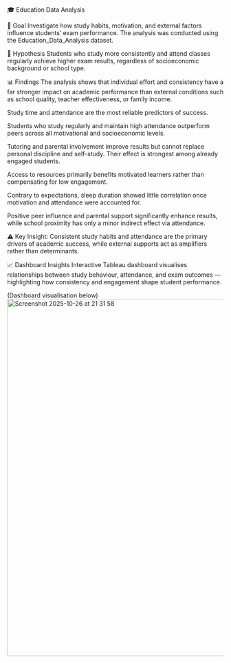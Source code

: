 🎓 Education Data Analysis

🎯 Goal
Investigate how study habits, motivation, and external factors influence students’ exam performance.
The analysis was conducted using the Education_Data_Analysis dataset.

🧠 Hypothesis
Students who study more consistently and attend classes regularly achieve higher exam results, regardless of socioeconomic background or school type.

📊 Findings
The analysis shows that individual effort and consistency have a far stronger impact on academic performance than external conditions such as school quality, teacher effectiveness, or family income.

Study time and attendance are the most reliable predictors of success.

Students who study regularly and maintain high attendance outperform peers across all motivational and socioeconomic levels.

Tutoring and parental involvement improve results but cannot replace personal discipline and self-study. Their effect is strongest among already engaged students.

Access to resources primarily benefits motivated learners rather than compensating for low engagement.

Contrary to expectations, sleep duration showed little correlation once motivation and attendance were accounted for.

Positive peer influence and parental support significantly enhance results, while school proximity has only a minor indirect effect via attendance.

⚠️ Key Insight:
Consistent study habits and attendance are the primary drivers of academic success, while external supports act as amplifiers rather than determinants.

📈 Dashboard Insights
Interactive Tableau dashboard visualises relationships between study behaviour, attendance, and exam outcomes — highlighting how consistency and engagement shape student performance.

(Dashboard visualisation below)
<img width="1432" height="830" alt="Screenshot 2025-10-26 at 21 31 58" src="https://github.com/user-attachments/assets/a1ffb71f-10f2-4fcd-8c92-ea802e6a9b0d" />
